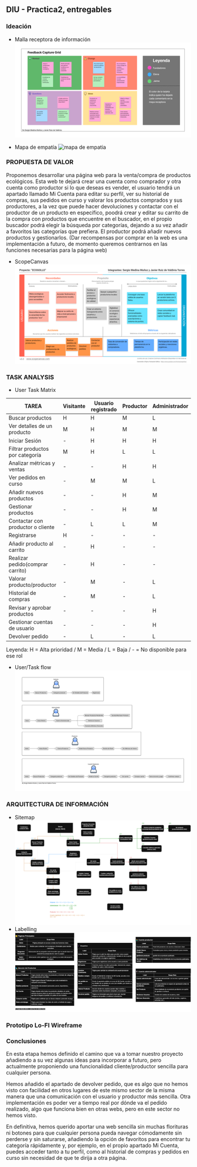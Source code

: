 ## DIU - Practica2, entregables

### Ideación 
* Malla receptora de información
  ![feedback capture_grid](Feedback_Capture_Grid.png)
  
* Mapa de empatía
![mapa de empatia](Mapa_de_empatia.png)

### PROPUESTA DE VALOR
Proponemos desarrollar una página web para la venta/compra de productos ecológicos. Esta web te dejará crear una cuenta como comprador y otra cuenta como productor si lo que deseas es vender, el usuario tendrá un apartado llamado Mi Cuenta para editar su perfil, ver su historial de compras, sus pedidos en curso y valorar los productos comprados y sus productores, a la vez que puede hacer devoluciones y contactar con el productor de un producto en específico, poodrá crear y editar su carrito de la compra con productos que encuentre en el buscador, en el propio buscador podrá elegir la búsqueda por categorías, dejando a su vez añadir a favoritos las categorías que prefiera. El productor podrá añadir nuevos productos y gestionarlos. (Dar recompensas por comprar en la web es una implementación a futuro, de momento queremos centrarnos en las funciones necesarias para la página web)
* ScopeCanvas
![scope canvas](Scopecanvas.png)

### TASK ANALYSIS

* User Task Matrix
  
| TAREA                                   | Visitante | Usuario registrado | Productor  | Administrador |
|-----------------------------------------|-----------|--------------------|------------|---------------|
| Buscar productos                        | H         | H                  | M          | L             | 
| Ver detalles de un producto             | M         | H                  | M          | M             | 
| Iniciar Sesión                          | -         | H                  | H          | H             | 
| Filtrar productos por categoría         | M         | H                  | L          | L             | 
| Analizar métricas y ventas              | -         | -                  | H          | H             |
| Ver pedidos en curso                    | -         | M                  | M          | L             | 
| Añadir nuevos productos                 | -         | -                  | H          | M             | 
| Gestionar productos                     | -         | -                  | H          | M             |  
| Contactar con productor o cliente       | -         | L                  | L          | M             | 
| Registrarse                             | H         | -                  | -          | -             | 
| Añadir producto al carrito              | -         | H                  | -          | -             | 
| Realizar pedido(comprar carrito)        | -         | H                  | -          | -             | 
| Valorar producto/productor              | -         | M                  | -          | L             | 
| Historial de compras                    | -         | M                  | -          | L             | 
| Revisar y aprobar productos             | -         | -                  | -          | H             | 
| Gestionar cuentas de usuario            | -         | -                  | -          | H             | 
| Devolver pedido                         | -         | L                  | -          | L             |

Leyenda: H = Alta prioridad / M = Media / L = Baja / - = No disponible para ese rol

* User/Task flow
![userflow](UserFlow.png)

### ARQUITECTURA DE INFORMACIÓN

* Sitemap
  ![sitemap](sitemap.png)
* Labelling
  ![labelling](Labelling.png)


### Prototipo Lo-FI Wireframe 


### Conclusiones  
En esta etapa hemos definido el camino que va a tomar nuestro proyecto añadiendo a su vez algunas ideas para incorporar a futuro, pero actualmente proponiendo una funcionalidad cliente/productor sencilla para cualquier persona.

Hemos añadido el apartado de devolver pedido, que es algo que no hemos visto con facilidad en otros lugares de este mismo sector de la misma manera que una comunicación con el usuario y productor más sencilla. Otra implementación es poder ver a tiempo real por dónde va el pedido realizado, algo que funciona bien en otras webs, pero en este sector no hemos visto.

En definitiva, hemos querido aportar una web sencilla sin muchas florituras ni botones para que cualquier persona pueda navegar cómodamente sin perderse y sin saturarse, añadiendo la opción de favoritos para encontrar tu categoría rápidamente y, por ejemplo, en el propio apartado Mi Cuenta, puedes acceder tanto a tu perfil, como al historial de compras y pedidos en curso sin necesidad de que te dirija a otra página.

